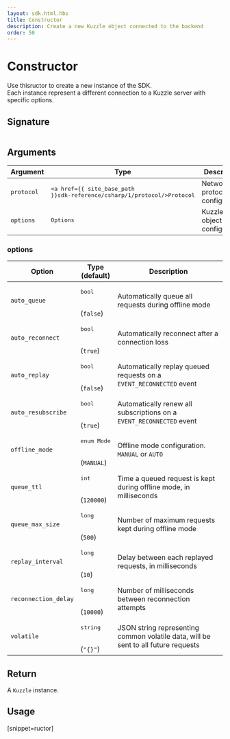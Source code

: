 ```yaml
---
layout: sdk.html.hbs
title: Constructor
description: Create a new Kuzzle object connected to the backend
order: 50
---
```


# Constructor

Use thisructor to create a new instance of the SDK.  
Each instance represent a different connection to a Kuzzle server with specific options.

## Signature

```csharp
```

## Arguments

| Argument  | Type        | Description                     |
| --------- | ----------- | ------------------------------- |
| `protocol`    | <pre><a href={{ site_base_path }}sdk-reference/csharp/1/protocol/>Protocol</a></pre> | Network protocol configuration |
| `options` | <pre>Options</pre>   | Kuzzle object configuration |

### options

| Option               | Type<br/>(default)               | Description         |
| -------------------- | ------------------ | ------------------------------------------------------------------ | 
| `auto_queue`         | <pre>bool</pre><br/>(`false`)  | Automatically queue all requests during offline mode   |
| `auto_reconnect`     | <pre>bool</pre><br/>(`true`)  | Automatically reconnect after a connection loss         |
| `auto_replay`        | <pre>bool</pre><br/>(`false`)  | Automatically replay queued requests on a `EVENT_RECONNECTED` event |
| `auto_resubscribe`   | <pre>bool</pre><br/>(`true`)  | Automatically renew all subscriptions on a `EVENT_RECONNECTED` event |
| `offline_mode`       | <pre>enum Mode</pre><br/>(`MANUAL`) | Offline mode configuration. `MANUAL` or `AUTO` |
| `queue_ttl`          | <pre>int</pre><br/>(`120000`) | Time a queued request is kept during offline mode, in milliseconds |
| `queue_max_size`     | <pre>long</pre><br/>(`500`) | Number of maximum requests kept during offline mode |
| `replay_interval`    | <pre>long</pre><br/>(`10`) | Delay between each replayed requests, in milliseconds |
| `reconnection_delay` | <pre>long</pre><br/>(`10000`) | Number of milliseconds between reconnection attempts |
| `volatile`           | <pre>string</pre><br/>(`"{}"`) | JSON string representing common volatile data, will be sent to all future requests |

## Return

A `Kuzzle` instance.

## Usage

[snippet=ructor]
